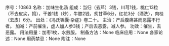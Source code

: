 序号：10863
名称：加味生化汤
组成：当归（去芦）3钱，川芎1钱，桃仁13粒（不去皮尖，捣），干姜1钱（炒），牛膝2钱，炙甘草6分，红花3分（酒洗），肉桂（去皮）6分。
出处：《冯氏锦囊·杂症》卷二十。
主治：产后腹痛甚而恶露不行者。
加减：产前催生，虚人加人参3钱；产后去恶露，减人参。
功效：催生，去恶露。
用法用量：加枣1枚，水煎服。
制备方法：None
临床应用：None
各家论述：None
用药禁忌：None
附注：None
